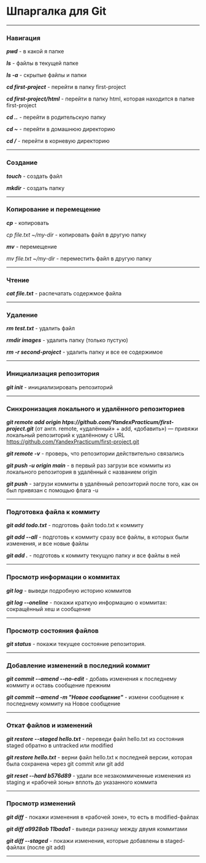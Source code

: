 # Шпаргалка для Git 
____
### Навигация 
***pwd*** - в какой я папке

***ls*** - файлы в текущей папке 

***ls -a*** - скрытые файлы и папки 

***cd first-project*** - перейти в папку first-project

***cd first-project/html*** - перейти в папку html, которая находится в папке first-project

***cd ..*** -  перейти в родительскую папку 

***cd ~*** -  перейти в домашнюю директорию

***cd /*** -  перейти в корневую директорию

___
### Создание

***touch*** - создать файл 

***mkdir*** - создать папку 
___
### Копирование и перемещение

***cp*** - копировать 

*cp file.txt ~/my-dir* - копировать файл в другую папку

***mv*** - перемещение 

*mv file.txt ~/my-dir* - переместить файл в другую папку
___
### Чтение 
***cat file.txt*** - распечатать содержмое файла
___
### Удаление 
***rm test.txt*** - удалить файл

***rmdir images*** - удалить папку (только пустую)

***rm -r second-project*** - удалить папку и все ее содержимое
___
### Инициализация репозитория 
***git init*** - инициализировать репозиторий 
___
### Синхронизация локального и удалённого репозиториев
***git remote add origin htps://github.com/YandexPracticum/first-project.git*** (от англ. remote, «удалённый» + add, «добавить») — привяжи локальный репозиторий к удалённому с URL https://github.com/YandexPracticum/first-project.git

***git remote -v*** - проверь, что репозитории действительно связались

***git push -u origin main*** - в первый раз загрузи все коммиты из локального репозитория в удалённый с названием origin

***git push*** - загрузи коммиты в удалённый репозиторий после того, как он был привязан с помощью флага -u
___
### Подготовка файла к коммиту 
***git add todo.txt*** - подготовь файл todo.txt к коммиту

***git add --all*** - подготовь к коммиту сразу все файлы, в которых были изменения, и все новые файлы

***git add .*** - подготовь к коммиту текущую папку и все файлы в ней
___
### Просмотр информации о коммитах
***git log*** - выведи подробную историю коммитов

***git log --oneline*** - покажи краткую информацию о коммитах: сокращённый хеш и сообщение
___
### Просмотр состояния файлов 
***git status*** - покажи текущее состояние репозитория.
___
### Добавление изменений в последний коммит
***git commit --amend --no-edit*** -  добавь изменения к последнему коммиту и оставь сообщение прежним

***git commit --amend -m "Новое сообщение"*** - измени сообщение к последнему коммиту на Новое сообщение
___
### Откат файлов и изменений 
***git restore --staged hello.txt*** - переведи файл hello.txt из состояния staged обратно в untracked или modified

***git restore hello.txt*** - верни файл hello.txt к последней версии, которая была сохранена через git commit или git add

***git reset --hard b576d89*** - удали все незакоммиченные изменения из staging и «рабочей зоны» вплоть до указанного коммита
___
### Просмотр изменений 
***git diff*** - покажи изменения в «рабочей зоне», то есть в modified-файлах

***git diff a9928ab 11bada1*** - выведи разницу между двумя коммитами

***git diff --staged*** - покажи изменения, которые добавлены в staged-файлах (после git add)
___
